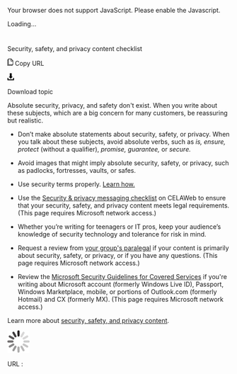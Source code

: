 ﻿Your browser does not support JavaScript. Please enable the Javascript.

Loading...

# 

Security, safety, and privacy content checklist

![Copy URL](media/security-safety-privacy-content-checklist/Copy.png)
Copy URL

![Download](media/security-safety-privacy-content-checklist/Download.png)

Download topic

Absolute security, privacy, and safety don't exist. When you write about these subjects, which are a big concern for many customers, be reassuring but realistic.

  - Don’t
    make absolute statements about security, safety, or privacy. When
    you talk about these subjects, avoid absolute verbs, such as *is,* *ensure, protect* (without a qualifier), *promise, guarantee,* or *secure.*

  - Avoid images that might imply absolute security, safety, or privacy, such as padlocks, fortresses, vaults, or safes. 

  - Use security terms properly. [Learn how.](https://worldready.cloudapp.net/Styleguide/Read?id=2700&topicid=26894)

  - Use the [Security & privacy messaging checklist](https://microsoft.sharepoint.com/sites/LCAWeb/Home/Marketing/Marketing-and-Advertising-Content/Security-Privacy) on CELAWeb to ensure that your security, safety, and privacy content meets legal requirements. (This page requires Microsoft network access.)

  - Whether
    you’re writing for teenagers or IT pros, keep your audience’s
    knowledge of security technology and tolerance for risk in mind.

  - Request a review from [your group's paralegal](https://microsoft.sharepoint.com/sites/lcaweb/Pages/Applications/LegalContact.aspx) if your content is primarily about security, safety, or privacy, or if you have any questions. (This page requires Microsoft network access.)

  - Review the [Microsoft Security Guidelines for Covered Services](https://microsoft.sharepoint.com/sites/LCAWebAuthoring/LSWDocuments/Microsoft_Security_Guidelines_For_Covered_Services_Marketing.docx?d=wd7f81ee2e7c6424c82fa70dc26d03084) if you're writing about Microsoft account (formerly Windows Live ID), Passport, Windows Marketplace, mobile, or portions of Outlook.com (formerly Hotmail) and CX (formerly MX). (This page requires Microsoft network access.)

Learn more about [security, safety, and privacy content](https://worldready.cloudapp.net/Styleguide/Read?id=2700&topicid=26896). 

![In progress](media/security-safety-privacy-content-checklist/activity-large.gif)

URL :
